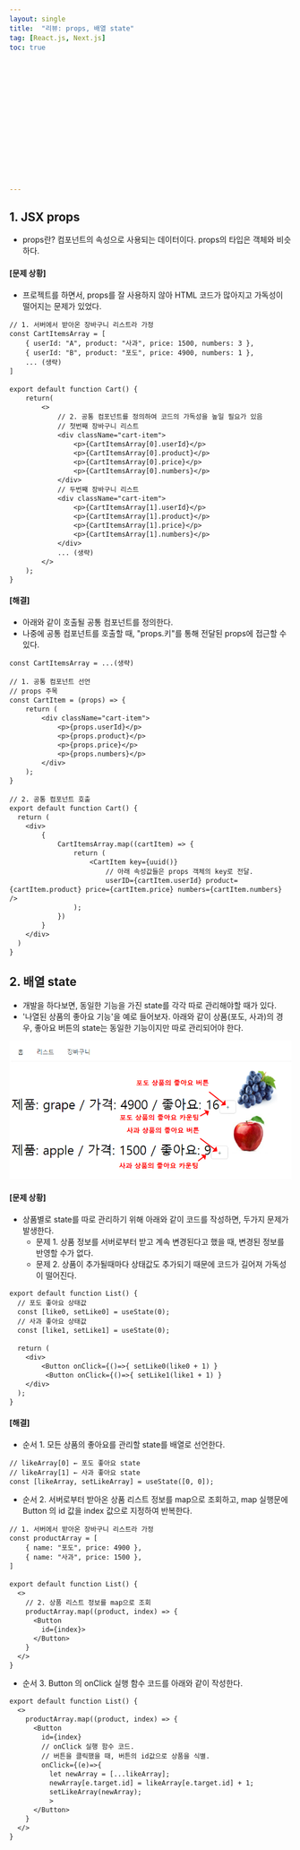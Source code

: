 ```yaml
---
layout: single
title:  "리뷰: props, 배열 state"
tag: [React.js, Next.js]
toc: true 














---
```




## 1. JSX props

- props란? 컴포넌트의 속성으로 사용되는 데이터이다. props의 타입은 객체와 비슷하다.

#### [문제 상황]

- 프로젝트를 하면서, props를 잘 사용하지 않아 HTML 코드가 많아지고 가독성이 떨어지는 문제가 있었다.

```react
// 1. 서버에서 받아온 장바구니 리스트라 가정
const CartItemsArray = [
    { userId: "A", product: "사과", price: 1500, numbers: 3 },
    { userId: "B", product: "포도", price: 4900, numbers: 1 },
    ... (생략)
]

export default function Cart() {
    return(
        <>
        	// 2. 공통 컴포넌트를 정의하여 코드의 가독성을 높일 필요가 있음
        	// 첫번째 장바구니 리스트
            <div className="cart-item">
                <p>{CartItemsArray[0].userId}</p>
                <p>{CartItemsArray[0].product}</p>
                <p>{CartItemsArray[0].price}</p>
                <p>{CartItemsArray[0].numbers}</p>
            </div>
            // 두번째 장바구니 리스트
            <div className="cart-item">
                <p>{CartItemsArray[1].userId}</p>
                <p>{CartItemsArray[1].product}</p>
                <p>{CartItemsArray[1].price}</p>
                <p>{CartItemsArray[1].numbers}</p>
            </div>
        	... (생략)
    	</>
    );
}
```



#### [해결]

- 아래와 같이 호출될 공통 컴포넌트를 정의한다.
- 나중에 공통 컴포넌트를 호출할 때, "props.키"를 통해 전달된 props에 접근할 수 있다.

```react
const CartItemsArray = ...(생략)

// 1. 공통 컴포넌트 선언
// props 주목
const CartItem = (props) => {
    return (
        <div className="cart-item">
            <p>{props.userId}</p>
            <p>{props.product}</p>
            <p>{props.price}</p>
            <p>{props.numbers}</p>
        </div>
    );
}

// 2. 공통 컴포넌트 호출
export default function Cart() {
  return (
    <div>
        {
            CartItemsArray.map((cartItem) => {
                return (
                    <CartItem key={uuid()} 
                        // 아래 속성값들은 props 객체의 key로 전달.
                        userID={cartItem.userId} product={cartItem.product} price={cartItem.price} numbers={cartItem.numbers} />
                );                
            })
        }
    </div>
  )
}
```









## 2. 배열 state

- 개발을 하다보면, 동일한 기능을 가진 state를 각각 따로 관리해야할 때가 있다. 
- '나열된 상품의 좋아요 기능'을 예로 들어보자. 아래와 같이 상품(포도, 사과)의 경우, 좋아요 버튼의 state는 동일한 기능이지만 따로 관리되어야 한다.

![image-20230418133517572](../images/2023-04-18-a10/image-20230418133517572.png)



#### [문제 상황]

- 상품별로 state를 따로 관리하기 위해 아래와 같이 코드를 작성하면, 두가지 문제가 발생한다.
  - 문제 1. 상품 정보를 서버로부터 받고 계속 변경된다고 했을 때, 변경된 정보를 반영할 수가 없다.
  - 문제 2. 상품이 추가될때마다 상태값도 추가되기 때문에 코드가 길어져 가독성이 떨어진다.

```react
export default function List() {
  // 포도 좋아요 상태값
  const [like0, setLike0] = useState(0);
  // 사과 좋아요 상태값
  const [like1, setLike1] = useState(0);

  return (
	<div>
		<Button onClick={()=>{ setLike0(like0 + 1) } 
         <Button onClick={()=>{ setLike1(like1 + 1) }
	</div>
  );
}
```





#### [해결]

- 순서 1. 모든 상품의 좋아요를 관리할 state를 배열로 선언한다.

```react
// likeArray[0] ← 포도 좋아요 state
// likeArray[1] ← 사과 좋아요 state
const [likeArray, setLikeArray] = useState([0, 0]);
```





- 순서 2. 서버로부터 받아온 상품 리스트 정보를 map으로 조회하고, map 실행문에 Button 의 id 값을 index 값으로 지정하여 반복한다.

```react
// 1. 서버에서 받아온 장바구니 리스트라 가정
const productArray = [
    { name: "포도", price: 4900 },
    { name: "사과", price: 1500 },
]

export default function List() {
  <>
    // 2. 상품 리스트 정보를 map으로 조회
    productArray.map((product, index) => { 
      <Button
        id={index}>
      </Button>
    }
  </>
}
```





- 순서 3. Button 의 onClick 실행 함수 코드를 아래와 같이 작성한다.

```react
export default function List() {
  <>
    productArray.map((product, index) => { 
      <Button
        id={index}
        // onClick 실행 함수 코드.
        // 버튼을 클릭했을 때, 버튼의 id값으로 상품을 식별.
        onClick={(e)=>{
          let newArray = [...likeArray];
          newArray[e.target.id] = likeArray[e.target.id] + 1;
          setLikeArray(newArray);
          >
      </Button>
    }
  </>
}
```

